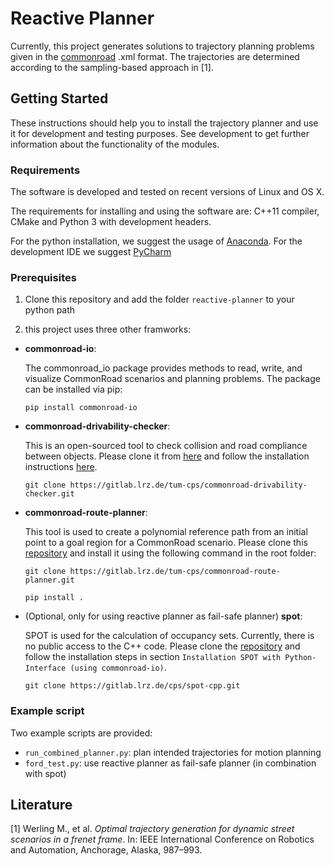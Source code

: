 # Reactive Planner

Currently, this project generates solutions to trajectory planning problems given in the [commonroad](https://commonroad.gitlab.io) .xml format.
The trajectories are determined according to the sampling-based approach in [1]. 

## Getting Started
These instructions should help you to install the trajectory planner and use it for development and testing purposes. See development to get further information about the functionality of the modules.

### Requirements
The software is  developed and tested on recent versions of Linux and OS X.

The requirements for installing and using the software are: C++11 compiler, CMake and Python 3 with development headers.

For the python installation, we suggest the usage of [Anaconda](http://www.anaconda.com/download/#download).
For the development IDE we suggest [PyCharm](http://www.jetbrains.com/pycharm/)

### Prerequisites
1. Clone this repository and add the folder `reactive-planner` to your python path

2. this project uses three other framworks:

  * **commonroad-io**:

      The commonroad_io package provides methods to read, write, and visualize CommonRoad scenarios and planning problems. The package can be installed via pip:

      `pip install commonroad-io`
    
  * **commonroad-drivability-checker**:

      This is an open-sourced tool to check collision and road compliance between objects. Please clone it from [here](https://gitlab.lrz.de/tum-cps/commonroad-drivability-checker) and follow the installation instructions [here](https://gitlab.lrz.de/tum-cps/commonroad-drivability-checker/-/blob/master/doc/installation.rst).

     `git clone https://gitlab.lrz.de/tum-cps/commonroad-drivability-checker.git`

  * **commonroad-route-planner**:

    This tool is used to create a polynomial reference path from an initial point to a goal region for a CommonRoad scenario. Please clone this [repository](https://gitlab.lrz.de/tum-cps/commonroad-route-planner) and install it using the following command in the root folder:

    `git clone https://gitlab.lrz.de/tum-cps/commonroad-route-planner.git`
    
    `pip install .`

  * (Optional, only for using reactive planner as fail-safe planner) **spot**:

      SPOT is used for the calculation of occupancy sets. Currently, there is no public access to the C++ code. Please clone the [repository](https://gitlab.lrz.de/cps/spot-cpp.git) and follow the installation steps in section `Installation SPOT with Python-Interface (using commonroad-io)`.

      `git clone https://gitlab.lrz.de/cps/spot-cpp.git`



### Example script

Two example scripts are provided:

* `run_combined_planner.py`: plan intended trajectories for motion planning
* `ford_test.py`: use reactive planner as fail-safe planner (in combination with spot)


## Literature
[1] Werling M., et al. *Optimal trajectory generation for dynamic street scenarios in a frenet frame*. In: IEEE International Conference on Robotics and Automation, Anchorage, Alaska, 987–993.

